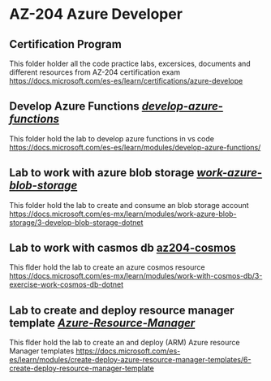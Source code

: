 # AZ-204 Azure Developer 
## Certification Program

This folder holder all the code practice labs, excersices, documents and different resources from AZ-204 certification exam https://docs.microsoft.com/es-es/learn/certifications/azure-develope 


## Develop Azure Functions [**_develop-azure-functions_**](develop-azure-functions)
This folder hold the lab to develop azure functions in vs code https://docs.microsoft.com/es-es/learn/modules/develop-azure-functions/


## Lab to work with azure blob storage [**_work-azure-blob-storage_**](work-azure-blob-storage)
This folder hold the lab to create and consume an blob storage account https://docs.microsoft.com/es-mx/learn/modules/work-azure-blob-storage/3-develop-blob-storage-dotnet

## Lab to work with casmos db [**az204-cosmos**](az204-cosmos)
This flder hold the lab to create an azure cosmos resource https://docs.microsoft.com/es-mx/learn/modules/work-with-cosmos-db/3-exercise-work-cosmos-db-dotnet

## Lab to create and deploy resource manager template [**_Azure-Resource-Manager_**](azure-resource-manager)
This flder hold the lab to create an and deploy (ARM) Azure resource Manager templates https://docs.microsoft.com/es-es/learn/modules/create-deploy-azure-resource-manager-templates/6-create-deploy-resource-manager-template
